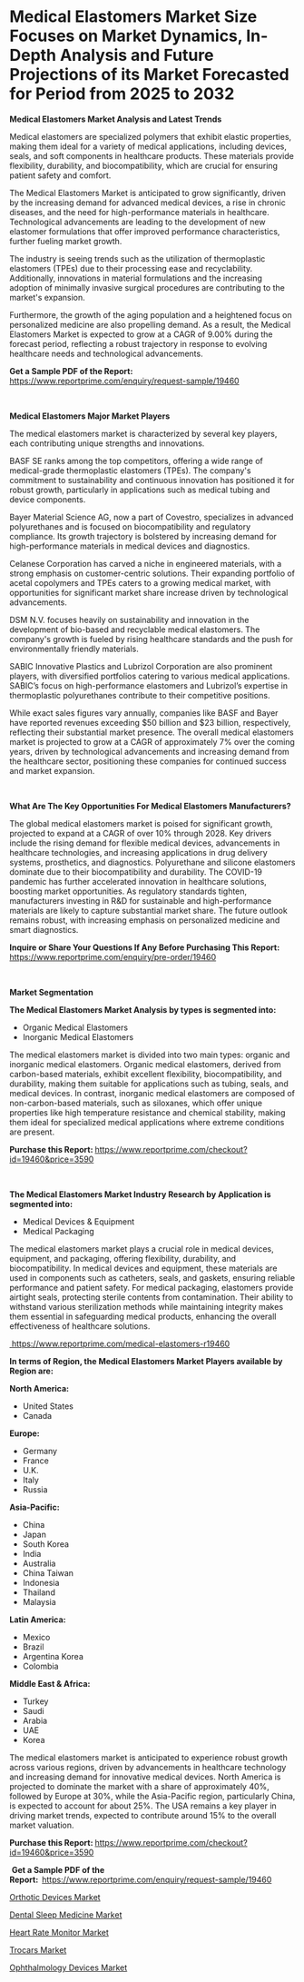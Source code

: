 <p><h1>Medical Elastomers Market Size Focuses on Market Dynamics, In-Depth Analysis and Future Projections of its Market Forecasted for Period from 2025 to 2032</h1></p><p><strong>Medical Elastomers Market Analysis and Latest Trends</strong></p>
<p><p>Medical elastomers are specialized polymers that exhibit elastic properties, making them ideal for a variety of medical applications, including devices, seals, and soft components in healthcare products. These materials provide flexibility, durability, and biocompatibility, which are crucial for ensuring patient safety and comfort. </p><p>The Medical Elastomers Market is anticipated to grow significantly, driven by the increasing demand for advanced medical devices, a rise in chronic diseases, and the need for high-performance materials in healthcare. Technological advancements are leading to the development of new elastomer formulations that offer improved performance characteristics, further fueling market growth.</p><p>The industry is seeing trends such as the utilization of thermoplastic elastomers (TPEs) due to their processing ease and recyclability. Additionally, innovations in material formulations and the increasing adoption of minimally invasive surgical procedures are contributing to the market's expansion. </p><p>Furthermore, the growth of the aging population and a heightened focus on personalized medicine are also propelling demand. As a result, the Medical Elastomers Market is expected to grow at a CAGR of 9.00% during the forecast period, reflecting a robust trajectory in response to evolving healthcare needs and technological advancements.</p></p>
<p><strong>Get a Sample PDF of the Report:&nbsp;</strong> <a href="https://www.reportprime.com/enquiry/request-sample/19460?utm_campaign=1167&utm_medium=2&utm_source=Github&utm_content=ia&utm_term=19032025&utm_id=medical-elastomers">https://www.reportprime.com/enquiry/request-sample/19460</a></p>
<p>&nbsp;</p>
<p><strong>Medical Elastomers Major Market Players</strong></p>
<p><p>The medical elastomers market is characterized by several key players, each contributing unique strengths and innovations. </p><p>BASF SE ranks among the top competitors, offering a wide range of medical-grade thermoplastic elastomers (TPEs). The company's commitment to sustainability and continuous innovation has positioned it for robust growth, particularly in applications such as medical tubing and device components.</p><p>Bayer Material Science AG, now a part of Covestro, specializes in advanced polyurethanes and is focused on biocompatibility and regulatory compliance. Its growth trajectory is bolstered by increasing demand for high-performance materials in medical devices and diagnostics.</p><p>Celanese Corporation has carved a niche in engineered materials, with a strong emphasis on customer-centric solutions. Their expanding portfolio of acetal copolymers and TPEs caters to a growing medical market, with opportunities for significant market share increase driven by technological advancements.</p><p>DSM N.V. focuses heavily on sustainability and innovation in the development of bio-based and recyclable medical elastomers. The company's growth is fueled by rising healthcare standards and the push for environmentally friendly materials.</p><p>SABIC Innovative Plastics and Lubrizol Corporation are also prominent players, with diversified portfolios catering to various medical applications. SABIC’s focus on high-performance elastomers and Lubrizol’s expertise in thermoplastic polyurethanes contribute to their competitive positions.</p><p>While exact sales figures vary annually, companies like BASF and Bayer have reported revenues exceeding $50 billion and $23 billion, respectively, reflecting their substantial market presence. The overall medical elastomers market is projected to grow at a CAGR of approximately 7% over the coming years, driven by technological advancements and increasing demand from the healthcare sector, positioning these companies for continued success and market expansion.</p></p>
<p>&nbsp;</p>
<p><strong>What Are The Key Opportunities For Medical Elastomers Manufacturers?</strong></p>
<p><p>The global medical elastomers market is poised for significant growth, projected to expand at a CAGR of over 10% through 2028. Key drivers include the rising demand for flexible medical devices, advancements in healthcare technologies, and increasing applications in drug delivery systems, prosthetics, and diagnostics. Polyurethane and silicone elastomers dominate due to their biocompatibility and durability. The COVID-19 pandemic has further accelerated innovation in healthcare solutions, boosting market opportunities. As regulatory standards tighten, manufacturers investing in R&D for sustainable and high-performance materials are likely to capture substantial market share. The future outlook remains robust, with increasing emphasis on personalized medicine and smart diagnostics.</p></p>
<p><strong>Inquire or Share Your Questions If Any Before Purchasing This Report:</strong> <a href="https://www.reportprime.com/enquiry/pre-order/19460?utm_campaign=1167&utm_medium=2&utm_source=Github&utm_content=ia&utm_term=19032025&utm_id=medical-elastomers">https://www.reportprime.com/enquiry/pre-order/19460</a></p>
<p>&nbsp;</p>
<p><strong>Market Segmentation</strong></p>
<p><strong>The Medical Elastomers Market Analysis by types is segmented into:</strong></p>
<p><ul><li>Organic Medical Elastomers</li><li>Inorganic Medical Elastomers</li></ul></p>
<p><p>The medical elastomers market is divided into two main types: organic and inorganic medical elastomers. Organic medical elastomers, derived from carbon-based materials, exhibit excellent flexibility, biocompatibility, and durability, making them suitable for applications such as tubing, seals, and medical devices. In contrast, inorganic medical elastomers are composed of non-carbon-based materials, such as siloxanes, which offer unique properties like high temperature resistance and chemical stability, making them ideal for specialized medical applications where extreme conditions are present.</p></p>
<p><strong>Purchase this Report:&nbsp;</strong><a href="https://www.reportprime.com/checkout?id=19460&price=3590&utm_campaign=1167&utm_medium=2&utm_source=Github&utm_content=ia&utm_term=19032025&utm_id=medical-elastomers">https://www.reportprime.com/checkout?id=19460&price=3590</a></p>
<p>&nbsp;</p>
<p><strong>The Medical Elastomers Market Industry Research by Application is segmented into:</strong></p>
<p><ul><li>Medical Devices & Equipment</li><li>Medical Packaging</li></ul></p>
<p><p>The medical elastomers market plays a crucial role in medical devices, equipment, and packaging, offering flexibility, durability, and biocompatibility. In medical devices and equipment, these materials are used in components such as catheters, seals, and gaskets, ensuring reliable performance and patient safety. For medical packaging, elastomers provide airtight seals, protecting sterile contents from contamination. Their ability to withstand various sterilization methods while maintaining integrity makes them essential in safeguarding medical products, enhancing the overall effectiveness of healthcare solutions.</p></p>
<p><a href="https://www.reportprime.com/medical-elastomers-r19460?utm_campaign=1167&utm_medium=2&utm_source=Github&utm_content=ia&utm_term=19032025&utm_id=medical-elastomers">&nbsp;https://www.reportprime.com/medical-elastomers-r19460</a></p>
<p><strong>In terms of Region, the Medical Elastomers Market Players available by Region are:</strong></p>
<p>
    <p> <strong> North America: </strong>
        <ul>
            <li>United States</li>
            <li>Canada</li>
        </ul>
        </p> 
    <p> <strong> Europe: </strong>
        <ul>
            <li>Germany</li>
            <li>France</li>
            <li>U.K.</li>
            <li>Italy</li>
            <li>Russia</li>
        </ul>
        </p> 
    <p> <strong> Asia-Pacific: </strong>
        <ul>
            <li>China</li>
            <li>Japan</li>
            <li>South Korea</li>
            <li>India</li>
            <li>Australia</li>
            <li>China Taiwan</li>
            <li>Indonesia</li>
            <li>Thailand</li>
            <li>Malaysia</li>
        </ul>
        </p> 
    <p> <strong> Latin America: </strong>
        <ul>
            <li>Mexico</li>
            <li>Brazil</li>
            <li>Argentina Korea</li>
            <li>Colombia</li>
        </ul>
        </p> 
    <p> <strong> Middle East & Africa: </strong>
        <ul>
            <li>Turkey</li>
            <li>Saudi</li>
            <li>Arabia</li>
            <li>UAE</li>
            <li>Korea</li>
        </ul>
    </p>
    </p>
<p><p>The medical elastomers market is anticipated to experience robust growth across various regions, driven by advancements in healthcare technology and increasing demand for innovative medical devices. North America is projected to dominate the market with a share of approximately 40%, followed by Europe at 30%, while the Asia-Pacific region, particularly China, is expected to account for about 25%. The USA remains a key player in driving market trends, expected to contribute around 15% to the overall market valuation.</p></p>
<p><strong>Purchase this Report: </strong><a href="https://www.reportprime.com/checkout?id=19460&price=3590&utm_campaign=1167&utm_medium=2&utm_source=Github&utm_content=ia&utm_term=19032025&utm_id=medical-elastomers">https://www.reportprime.com/checkout?id=19460&price=3590</a></p>
<p>&nbsp;<strong>Get a Sample PDF of the Report:&nbsp;&nbsp;</strong><a href="https://www.reportprime.com/enquiry/request-sample/19460?utm_campaign=1167&utm_medium=2&utm_source=Github&utm_content=ia&utm_term=19032025&utm_id=medical-elastomers">https://www.reportprime.com/enquiry/request-sample/19460</a></p>
<p><strong></strong></p>
<p><p><a href="https://github.com/memorirummy/Market-Research-Report-List-1/blob/main/orthotic-devices-market.md?utm_campaign=1167&utm_medium=2&utm_source=Github&utm_content=ia&utm_term=19032025&utm_id=medical-elastomers">Orthotic Devices Market</a></p><p><a href="https://github.com/xanaanenkaly/Market-Research-Report-List-1/blob/main/dental-sleep-medicine-market.md?utm_campaign=1167&utm_medium=2&utm_source=Github&utm_content=ia&utm_term=19032025&utm_id=medical-elastomers">Dental Sleep Medicine Market</a></p><p><a href="https://github.com/voetzeszuh/Market-Research-Report-List-1/blob/main/heart-rate-monitor-market.md?utm_campaign=1167&utm_medium=2&utm_source=Github&utm_content=ia&utm_term=19032025&utm_id=medical-elastomers">Heart Rate Monitor Market</a></p><p><a href="https://github.com/jaquelynhasenaue8/Market-Research-Report-List-1/blob/main/trocars-market.md?utm_campaign=1167&utm_medium=2&utm_source=Github&utm_content=ia&utm_term=19032025&utm_id=medical-elastomers">Trocars Market</a></p><p><a href="https://github.com/alasmyayock/Market-Research-Report-List-1/blob/main/ophthalmology-devices-market.md?utm_campaign=1167&utm_medium=2&utm_source=Github&utm_content=ia&utm_term=19032025&utm_id=medical-elastomers">Ophthalmology Devices Market</a></p></p>